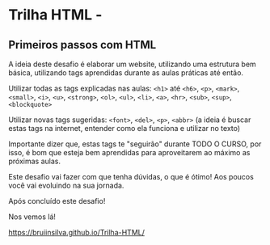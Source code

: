 # Trilha HTML - 

## Primeiros passos com HTML

A ideia deste desafio é elaborar um website, utilizando uma estrutura bem básica, utilizando tags aprendidas durante as aulas práticas até então. 

Utilizar todas as tags explicadas nas aulas: `<h1>` até `<h6>`, `<p>`, `<mark>`, `<small>`, `<i>`, `<u>`, `<strong>`, `<ol>`, `<ul>`, `<li>`, `<a>`, `<hr>`, `<sub>`, `<sup>`, `<blockquote>`

Utilizar novas tags sugeridas: `<font>`, `<del>`, `<p>`, `<abbr>` (a ideia é buscar estas tags na internet, entender como ela funciona e utilizar no texto)

Importante dizer que, estas tags te "seguirão" durante TODO O CURSO, por isso, é bom que esteja bem aprendidas para aproveitarem ao máximo as próximas aulas.

Este desafio vai fazer com que tenha dúvidas, o que é ótimo! Aos poucos você vai evoluindo na sua jornada.

Após concluído este desafio! 

Nos vemos lá!


https://bruiinsilva.github.io/Trilha-HTML/
